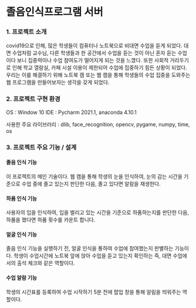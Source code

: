 # 졸음인식프로그램 서버

### 1. 프로젝트 소개
covid19으로 인해, 많은 학생들이 컴퓨터나 노트북으로 비대면 수업을 듣게 되었다.
대면 수업처럼 교수님, 다른 학생들과 한 공간에서 수업을 듣는 것이 아닌 혼자 듣는 수업이다 보니 집중력이나 수업 참여도가 떨어지게 되는 것을 느꼈다. 또한 사회적 거리두기로 인해 학교 열람실, 카페 시설 이용이 제한되어 수업에 집중하기 힘든 상황이 되었다.
우리는 이를 해결하기 위해 노트북 캠 또는 웹 캠을 통해 학생들의 수업 집중을 도와주는 웹 프로그램을 만들어보자는 생각을 갖게 되었다.


### 2. 프로젝트 구현 환경
OS : Window 10
IDE :  Pycharm 2021.1, anaconda 4.10.1

사용한 주요 라이브러리 : dlib, face_recognition, opencv, pygame, numpy, time, os

### 3. 프로젝트 주요 기능 / 설계
#### 졸음 인식 기능
이 프로젝트의 메인 기술이다. 웹 캠을 통해 학생의 눈을 인식하여, 눈의 감는 시간을 기준으로 수업 중에 졸고 있는지 판단한 다음,  졸고 있다면 알람을 재생한다.
#### 하품 인식 기능
사용자의 입을 인식하여, 입을 벌리고 있는 시간을 기준으로 하품하는지를 판단한 다음, 하품을 했다면 하품 횟수를 카운트 합니다.
#### 얼굴 인식 기능
졸음 인식 기능을 실행하기 전, 얼굴 인식을 통하여 수업에 참여했는지 판별하는 기능이다. 학생이 수업시간에 노트북 앞에 앉아 수업을 듣고 있는지 확인하는 즉,  대면 수업에서의 출석 체크와 같은 역할이다.
#### 수업 알람 기능
학생의 시간표를 등록하여 수업 시작하기 5분 전에 팝업 창을 통해 알림을 띄워주는 역할이다. 



